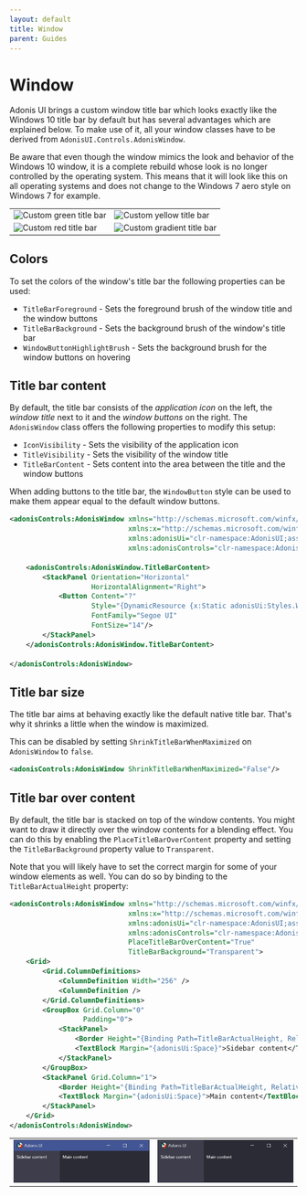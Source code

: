 ```yaml
---
layout: default
title: Window
parent: Guides
---
```


# Window

Adonis UI brings a custom window title bar which looks exactly like the Windows 10 title bar by default but has several advantages which are explained below. To make use of it, all your window classes have to be derived from `AdonisUI.Controls.AdonisWindow`.

Be aware that even though the window mimics the look and behavior of the Windows 10 window, it is a complete rebuild whose look is no longer controlled by the operating system. This means that it will look like this on all operating systems and does not change to the Windows 7 aero style on Windows 7 for example.

|                                                                |                                                                      |
| -------------------------------------------------------------- | -------------------------------------------------------------------- |
| ![Custom green title bar](../../img/adonis-titlebar-green.png) | ![Custom yellow title bar](../../img/adonis-titlebar-yellow.png)     |
| ![Custom red title bar](../../img/adonis-titlebar-red.png)     | ![Custom gradient title bar](../../img/adonis-titlebar-gradient.png) |

## Colors

To set the colors of the window's title bar the following properties can be used:

- `TitleBarForeground` - Sets the foreground brush of the window title and the window buttons
- `TitleBarBackground` - Sets the background brush of the window's title bar
- `WindowButtonHighlightBrush` - Sets the background brush for the window buttons on hovering

## Title bar content

By default, the title bar consists of the *application icon* on the left, the *window title* next to it and the *window buttons* on the right. The `AdonisWindow` class offers the following properties to modify this setup:

- `IconVisibility` - Sets the visibility of the application icon
- `TitleVisibility` - Sets the visibility of the window title
- `TitleBarContent` - Sets content into the area between the title and the window buttons

When adding buttons to the title bar, the `WindowButton` style can be used to make them appear equal to the default window buttons.

```xml
<adonisControls:AdonisWindow xmlns="http://schemas.microsoft.com/winfx/2006/xaml/presentation"
                             xmlns:x="http://schemas.microsoft.com/winfx/2006/xaml"
                             xmlns:adonisUi="clr-namespace:AdonisUI;assembly=AdonisUI"
                             xmlns:adonisControls="clr-namespace:AdonisUI.Controls;assembly=AdonisUI">

    <adonisControls:AdonisWindow.TitleBarContent>
        <StackPanel Orientation="Horizontal"
                    HorizontalAlignment="Right">
            <Button Content="?"
                    Style="{DynamicResource {x:Static adonisUi:Styles.WindowButton}}"
                    FontFamily="Segoe UI"
                    FontSize="14"/>
        </StackPanel>
    </adonisControls:AdonisWindow.TitleBarContent>
    
</adonisControls:AdonisWindow>
```

## Title bar size

The title bar aims at behaving exactly like the default native title bar. That's why it shrinks a little when the window is maximized.

This can be disabled by setting `ShrinkTitleBarWhenMaximized` on `AdonisWindow` to `false`.

```xml
<adonisControls:AdonisWindow ShrinkTitleBarWhenMaximized="False"/>
```

## Title bar over content

By default, the title bar is stacked on top of the window contents. You might want to draw it directly over the window contents for a blending effect. You can do this by enabling the `PlaceTitleBarOverContent` property and setting the `TitleBarBackground` property value to `Transparent`.

Note that you will likely have to set the correct margin for some of your window elements as well. You can do so by binding to the `TitleBarActualHeight` property:

```xml
<adonisControls:AdonisWindow xmlns="http://schemas.microsoft.com/winfx/2006/xaml/presentation"
                             xmlns:x="http://schemas.microsoft.com/winfx/2006/xaml"
                             xmlns:adonisUi="clr-namespace:AdonisUI;assembly=AdonisUI"
                             xmlns:adonisControls="clr-namespace:AdonisUI.Controls;assembly=AdonisUI"
                             PlaceTitleBarOverContent="True"
                             TitleBarBackground="Transparent">
    <Grid>
        <Grid.ColumnDefinitions>
            <ColumnDefinition Width="256" />
            <ColumnDefinition />
        </Grid.ColumnDefinitions>
        <GroupBox Grid.Column="0"
                  Padding="0">
            <StackPanel>
                <Border Height="{Binding Path=TitleBarActualHeight, RelativeSource={RelativeSource AncestorType={x:Type adonisControls:AdonisWindow}}}" />
                <TextBlock Margin="{adonisUi:Space}">Sidebar content</TextBlock>
            </StackPanel>
        </GroupBox>
        <StackPanel Grid.Column="1">
            <Border Height="{Binding Path=TitleBarActualHeight, RelativeSource={RelativeSource AncestorType={x:Type adonisControls:AdonisWindow}}}" />
            <TextBlock Margin="{adonisUi:Space}">Main content</TextBlock>
        </StackPanel>
    </Grid>
</adonisControls:AdonisWindow>
```

|                                                                |                                                                      |
| -------------------------------------------------------------- | -------------------------------------------------------------------- |
| ![PlaceTitleBarOverContent disabled](../../img/adonis-titlebar-place-over-false.png) | ![PlaceTitleBarOverContent enabled](../../img/adonis-titlebar-place-over-true.png)     |